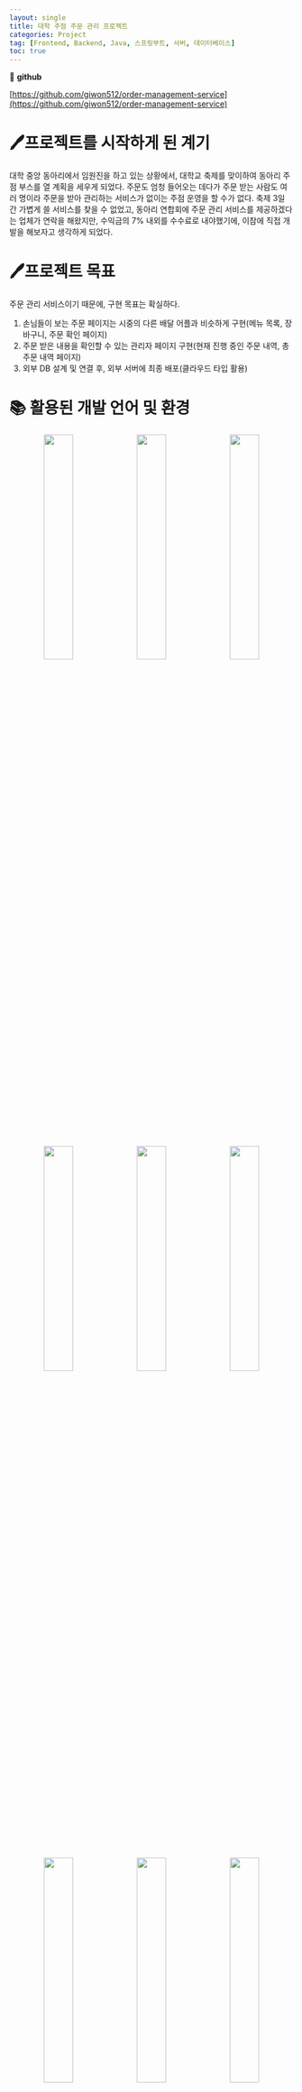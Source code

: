 ```yaml
---
layout: single
title: 대학 주점 주문 관리 프로젝트
categories: Project
tag: [Frontend, Backend, Java, 스프링부트, 서버, 데이터베이스]
toc: true
---
```



📄 **github**

[https://github.com/giwon512/order-management-service](https://github.com/giwon512/order-management-service)

# 🖊️프로젝트를 시작하게 된 계기

 대학 중앙 동아리에서 임원진을 하고 있는 상황에서, 대학교 축제를 맞이하여 동아리 주점 부스를 열 계획을 세우게 되었다. 주문도 엄청 들어오는 데다가 주문 받는 사람도 여러 명이라 주문을 받아 관리하는 서비스가 없이는 주점 운영을 할 수가 없다. 축제 3일 간 가볍게 쓸 서비스를 찾을 수 없었고, 동아리 연합회에 주문 관리 서비스를 제공하겠다는 업체가 연락을 해왔지만, 수익금의 7% 내외를 수수료로 내야했기에, 이참에 직접 개발을 해보자고 생각하게 되었다.

# 🖊️프로젝트 목표

주문 관리 서비스이기 때문에, 구현 목표는 확실하다.

1. 손님들이 보는 주문 페이지는 시중의 다른 배달 어플과 비슷하게 구현(메뉴 목록, 장바구니, 주문 확인 페이지)
2. 주문 받은 내용을 확인할 수 있는 관리자 페이지 구현(현재 진행 중인 주문 내역, 총 주문 내역 페이지)
3. 외부 DB 설계 및 연결 후, 외부 서버에 최종 배포(클라우드 타입 활용)

# 📚 활용된 개발 언어 및 환경

<p align="center">  
  <img src="https://github.com/giwon512/order-management-service/assets/64604990/c6d1d0dc-eafd-4ecd-9621-366f36b4e1bb" align="center" width="32%">  
  <img src="https://github.com/giwon512/order-management-service/assets/64604990/682e8c38-186b-477d-97d5-de70068b1236" align="center" width="32%">  
  <img src="https://github.com/giwon512/order-management-service/assets/64604990/9ffaf2fa-a37f-45fc-a1ab-43ccd3502349" align="center" width="32%"> 
</p>

<p align="center">  
  <img src="https://github.com/giwon512/order-management-service/assets/64604990/e5a2af88-080b-4d17-8887-4006d45d851e"
 align="center" width="32%">  
  <img src="https://github.com/giwon512/order-management-service/assets/64604990/1a05b46a-cb68-4a28-997b-06b7d687e623" align="center" width="32%">  
  <img src="https://github.com/giwon512/order-management-service/assets/64604990/54f9c9b0-2c56-4755-ac40-f279983a71dd" align="center" width="32%"> 
</p>

<p align="center">  
  <img src="https://github.com/giwon512/order-management-service/assets/64604990/d8c8dbf5-826f-4440-b645-131046446b95"
 align="center" width="32%">  
  <img src="https://github.com/giwon512/order-management-service/assets/64604990/8e5f78ac-1057-4965-95ae-52069f3d8554" align="center" width="32%">  
  <img src="https://github.com/giwon512/order-management-service/assets/64604990/002d1471-ba11-4e2d-b74e-a53be3d4a1bd"
 align="center" width="32%"> 
</p>

<p align="center">  
  <img src="https://github.com/giwon512/order-management-service/assets/64604990/c0243a09-79f7-42d3-b721-f573729bca1b"
 align="center" width="32%">  
  <img src="https://github.com/giwon512/order-management-service/assets/64604990/ad83112a-cf70-48b7-bc35-804c0473a54a"
 align="center" width="32%">  
  <img src="https://github.com/giwon512/order-management-service/assets/64604990/67ae47f3-14de-4ad6-9e35-63a6a2563e80" align="center" width="32%"> 
</p>

<!-- ![springboot.png]({{"../../../../assets/images/Project/OrderManagement/springboot.png" | relative_url}})

![java.png]({{"../../../../assets/images/Project/OrderManagement/java.png" | relative_url}})

![mybatis.png]({{"../../../../assets/images/Project/OrderManagement/mybatis.png" | relative_url}})

![thymeleaf-logo.png]({{"../../../../assets/images/Project/OrderManagement/thymeleaf-logo.png" | relative_url}})

![lombok.png]({{"../../../../assets/images/Project/OrderManagement/lombok.png" | relative_url}})

![tomcat.png]({{"../../../../assets/images/Project/OrderManagement/tomcat.png" | relative_url}})

![mariadb.png]({{"../../../../assets/images/Project/OrderManagement/mariadb.png" | relative_url}})

![htmlCssJs.png]({{"../../../../assets/images/Project/OrderManagement/htmlCssJs.png" | relative_url}})

![heidisql.png]({{"../../../../assets/images/Project/OrderManagement/heidisql.png" | relative_url}})

![sts4.png]({{"../../../../assets/images/Project/OrderManagement/sts4.png" | relative_url}})

![cloudtype.png]({{"../../../../assets/images/Project/OrderManagement/cloudtype.png" | relative_url}})

![postman.png]({{"../../../../assets/images/Project/OrderManagement/postman.png" | relative_url}}) -->

# 🗂️ 프로젝트 아키텍처

![architecture.png]({{"../../../../assets/images/Project/OrderManagement/architecture.png" | relative_url}})

# 🗂️ 서비스 사이트맵 구조

![sitediagram.png]({{"../../../../assets/images/Project/OrderManagement/sitediagram.png" | relative_url}})

# 📘 페이지 상세

페이지가 그리 많지 않고 동작이 간단하기 때문에 굳이 리액트를 활용하여 restful api로 개발하지 않고, 타임리프를 이용하여 스프링 부트 프로젝트 내에서 페이지까지 구성하였다.

## 📖 로그인 페이지

실제 사용자에게는 보이지 않는 페이지로, 테이블 번호를 선택하거나 관리자 페이지로 이동할 수 있게 했다. 주점 고객들의 경우 이미 테이블 번호가 선택되어있는 메뉴 목록 페이지의 QR코드를 제공받는 구조이다.

![로그인 페이지.png]({{"../../../../assets/images/Project/OrderManagement/loginPage.png" | relative_url}})

MainController를 통해 메뉴 목록 페이지 또는 실시간 주문 관리 페이지로 이동하게 된다.

## 📖 메뉴 목록 페이지

주점에서 판매하는 메뉴들을 보여주는 메뉴판 페이지이다. 

![메뉴 목록 페이지.png]({{"../../../../assets/images/Project/OrderManagement/menuListPage.png" | relative_url}})

```java
private static List<Menu> mainMenuList = new ArrayList<>();
private static List<Menu> sideMenuList = new ArrayList<>();
private static List<Menu> selectedList = new ArrayList<>();

public void makeMenuList() {
	mainMenuList.add(new Menu(0, "입장료", 3000, "/images/ready.jpg"));
	mainMenuList.add(new Menu(1, "오뎅탕", 14000, "/images/foods/fishCake.jpeg"));
	...
	
	sideMenuList.add(new Menu(10, "김치", 1000, "/images/foods/sideKimchi.jpg"));
	sideMenuList.add(new Menu(11, "물", 1000, "/images/foods/water.png"));
	...
}
```

OrderController → MenuService를 통하여 메뉴 목록을 가져와 리스트를 보여준다.

원래는 메뉴 목록을 DB에 저장해두고 가져와서 사용하려고 했으나 당장 해당 프로젝트를 우리 주점만 사용하기도 하고, 메뉴도 그렇게 많지 않기 때문에 static으로 리스트를 선언해서 값을 저장하고, 넘겨주었다.

메뉴 DTO를 따로 만들어서 메뉴 번호, 메뉴명, 가격, 메뉴 이미지 경로 값을 다루었다.

```java
public List<Menu> setOrderMenuList(int menuNum){
	if(menuNum < 10) {
		selectedList.add(mainMenuList.get(menuNum));
	}
	else {
		selectedList.add(sideMenuList.get(menuNum - 10));
	}
	return selectedList;
}
```

```java
@GetMapping("/addList")
public String addList(HttpServletRequest request, @RequestParam(value="menuNum") int menuNum) {
	List<Menu> list = menuService.setOrderMenuList(menuNum);
	HttpSession session = request.getSession();
	if(session.getAttribute("tblNum") == null) {
		return "order/Error";
	}
	session.setAttribute("orderList", list);
	
	int totalCost = 0;
	for(Menu menu : list) {
		totalCost += menu.getPrice();
	}
	session.setAttribute("totalCost", totalCost);
	
	//이전 페이지로 이동
	String referer = request.getHeader("Referer");
	return "redirect:"+ referer;
}
```

각 메뉴를 클릭하면 `*"|location.href='@{/order/addList(menuNum=${menu.menuNum})}'|"*` 경로로 이동하면서 selectedList에 파라미터로 넘어온 메뉴 번호에 해당하는 메뉴를 추가하고, 이전 페이지로 이동한다.

## 📖 장바구니 페이지

![장바구니 페이지.png]({{"../../../../assets/images/Project/OrderManagement/cartPage.png" | relative_url}})

장바구니 페이지에서는 selectedList에 있는 값을 출력하고, 메뉴 추가와 같은 방식으로 삭제 버튼을 누르면 해당하는 인덱스의 메뉴를 리스트에서 제거하는 방식으로 코드를 구현했다.

```java
@GetMapping("/pay")
public String pay(Model model, HttpServletRequest req) {
	//주문 정보 DB에 저장
	if(req.getSession().getAttribute("tblNum") == null) {
		return "order/Error";
	}
	
	Order newOrder = menuService.getOrderInfo(req);
	if(newOrder.getCost() == 0) {
		return "order/orderList";
	}
	interFace.newOrder(newOrder);
	
	//저장된 세션 정보들 초기화 
	menuService.selectedListInit();
	
//		req.getSession().setAttribute("totalCost", 0);
	return "index";
}
```

주문 정보(주문 번호, 주문 내역, 총 금액, 테이블 번호, 주문 시간)를 담고 있는 Order DTO를 생성하였다. 주문하기를 누르면 orderController를 통해 menuService에서 주문 정보를 생성하는 `getOrderInfo` 함수를 호출하고, 그 주문 내역을 DB에 저장하는 작업을 수행한다.

### trouble shooting1

한 번 주문을 한 이후에는 메뉴 선택이 안되고 DB에 이상한 주문이 insert 되는 문제가 발생했다.

/order/pay에서 주문 내역을 DB에 보내고 메뉴를 고른 리스트를 초기화하는 작업을 수행한 후 원래 메뉴 페이지로 돌아가는 작업을 수행한다.

/order/addList에서 메뉴를 선택한 경우 리스트에 해당 메뉴를 추가하고 request 객체의 referer 프로퍼티를 통해서 기존 보고 있던 메뉴 페이지로 돌아가도록 컨트롤러를 설계를 했는데, 주문한 직후에는 referer의 값이 /order/menuList가 아닌 /order/pay가 되므로 메뉴를 선택할 때마다 주문이 발생하고, 메뉴를 고른 리스트가 초기화되어 선택이 되지 않는 것처럼 보이는 것이었다. 

따라서 주문 작업을 수행한 이후 기존 주문 내역을 보여주던 페이지를 넘어가서, 그 곳에서 menuList.html로 돌아가게 해 주문 직후에도 referer의 값이 /order/menuList가 되도록 수정을 해서 해결했다.

### trouble shooting2

웹 서비스를 휴대폰에서 사용했을 때 동작이 다르게 되는 부분이 있어서 급하게 코드를 수정한 바 있다. 안드로이드 휴대폰의 경우에는 잘 작동했다. 하지만, IOS 휴대폰의 경우에 onclick 이벤트와 ontouch 이벤트가 잘 연동이 되는 것을 확인했으나 직접 onclick으로 이벤트를 지정해주지 않은 a태그의 경우에는 터치가 되지 않는 문제를 발견했고, 주점 시작 전에 급하게 고쳐 해결하였다.

## 📖 실시간 주문 관리 페이지

![실시간 주문 관리 페이지.png]({{"../../../../assets/images/Project/OrderManagement/realTimeManager.png" | relative_url}})

주문한 내역이 실시간으로 추가되는 페이지로, 서빙까지 완료 후 완료 버튼을 누르면 리스트에서 삭제되는 동작을 구현했다. 손님들에게 보여지지 않는 페이지라 대충 만들었어도 됐을거라고 생각했는데, 바쁜 상황에서 가시성이 떨어져 불편함을 느꼈다. 또한 주문 전체 완료 버튼만 만들 것이 아니라, 주문한 메뉴 별로 완료 버튼을 만들어 어떤 메뉴가 나갔는지 체크할 수 있게 하는 게 중요해 보였고, 내가 체감한 가장 아쉬운 부분이다.

## 📖 총 주문 관리 페이지

말 그대로 총 주문 내역과 얻은 총 수익을 보여준다.

![총 주문 관리 페이지.png]({{"../../../../assets/images/Project/OrderManagement/Manager.png" | relative_url}})

실제 5월 23일 한양대 축제 주점에서의 주문 내역이다.

# 📔 서버 배포하기

원래는 aws ec2 프리티어 버전과 rds를 활용하여 배포를 하고자 했으나, rds에서 금액이 청구되는 것을 확인했다. 

![aws 청구서.png]({{"../../../../assets/images/Project/OrderManagement/aws_bill.png" | relative_url}})

구글링을 해보니 클라우드 타입이 활용하기도 훨씬 쉽고 무료로 잘 쓸 수 있을 것 같아 이것을 활용해보기로 했다.

![서버 환경 변수.png]({{"../../../../assets/images/Project/OrderManagement/serverSetenv.png" | relative_url}})

깃허브에 개인 정보가 올라가는 것을 피하기 위해서, 서버 환경 변수에 해당하는 값들을 넣어주고, `application.properties`에 다음과 같이 작성했다. 참고로 클라우드 타입에서 만든 데이터베이스도 주소를 가지고 있지만, 서버도 클라우드 타입의 같은 프로젝트에 위치하는 경우에, Internal 주소인 mariadb만 적어주어도 잘 연결되는 것을 확인했다.

```java
spring.application.name=OrderManagement

#Oracle
#spring.datasource.url=jdbc:oracle:thin:@localhost:1521:xe
#spring.datasource.driverClassName=oracle.jdbc.driver.OracleDriver
#spring.datasource.username=user1
#spring.datasource.password=1111

#MariaDB
spring.datasource.driver-class-name=org.mariadb.jdbc.Driver
spring.datasource.url=jdbc:mariadb://${DB_url}:${DB_port}/${DB_dataBaseName}
spring.datasource.username=${DB_name}
spring.datasource.password=${DB_password}

mybatis.type-aliases-package=com.mysite.domain
```

### trouble shooting

백엔드 서버를 생성하여 연결할 때는 내 프로젝트 구조가 발목을 잡았다. 깃허브 페이지를 연동하면 알아서 jar 파일로 압축을 하고, 실행을 하는 방식을 취하는 걸로 알고 있었지만, gradlew build를 하면 나타나게 되는 그 많은 파일들을 하나도 찾아내지 못하는 문제가 발생했다. 레포지토리에서 바로 웹 프로젝트 폴더 구조가 나타나는 것이 아니라, 폴더를 하나 더 만들고 그 안에 프로젝트 구조를 넣어 두었기에 문제가 발생했다. 실제로 직접 jar 파일을 만들어 서버를 실행하고자 한다면, 깃허브 레포지토리인 order-management-service 밑의 OrderManagement 폴더 내에서(즉, build.gradle이 있는 폴더 위치까지) gradlew build를 해줘야함을 확인했고, 자동으로 배포를 할 때 서브 폴더의 경로로 /OrderManagement까지 명시함으로써 문제를 해결할 수 있었다. 지나고 보면 매우 당연한 얘기지만 배포가 안 되고 오류 날 당시에는 엄청 당황했다..

# 📝소감

 서버에 배포까지 해본 프로젝트는 처음이라 더 뜻이 깊은 것 같다. 대단한 것은 아니었지만 실제로 축제에 찾아오는 불특정 다수의 사람들이 이 서비스를 사용할 것이었기에 오류가 발생할까 봐 부담이 많이 컸다. 풀스택 개발에 배포까지 오롯이 혼자 다 해낸 프로젝트였기에 애착도 더 많은 것 같다. 다행히 주문 받는 데 아무런 문제도 나타나지 않았고, 무사히 주점을 마칠 수 있었다. 앞으로 개발자로 살면서 내가 짠 코드가 수익에 직결될 일이 많을 텐데, 책임감을 가지고 서비스를 구현하는 개발자가 되고자 마음가짐을 다잡았다.